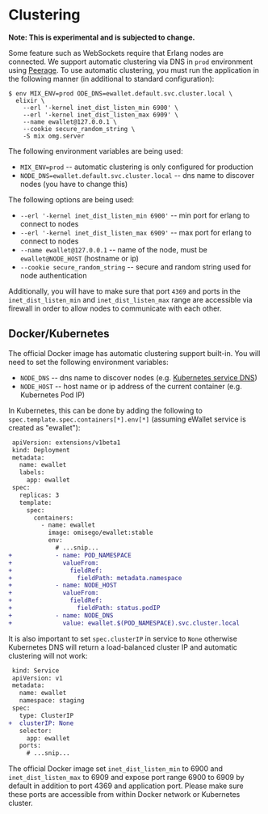 # Clustering

**Note: This is experimental and is subjected to change.**

Some feature such as WebSockets require that Erlang nodes are connected. We support automatic clustering via DNS in `prod` environment using [Peerage](https://github.com/mrluc/peerage). To use automatic clustering, you must run the application in the following manner (in additional to standard configuration):

```
$ env MIX_ENV=prod ODE_DNS=ewallet.default.svc.cluster.local \
  elixir \
    --erl '-kernel inet_dist_listen_min 6900' \
    --erl '-kernel inet_dist_listen_max 6909' \
    --name ewallet@127.0.0.1 \
    --cookie secure_random_string \
    -S mix omg.server
```

The following environment variables are being used:

-   `MIX_ENV=prod` -- automatic clustering is only configured for production
-   `NODE_DNS=ewallet.default.svc.cluster.local` -- dns name to discover nodes (you have to change this)

The following options are being used:

-   `--erl '-kernel inet_dist_listen_min 6900'` -- min port for erlang to connect to nodes
-   `--erl '-kernel inet_dist_listen_max 6909'` -- max port for erlang to connect to nodes
-   `--name ewallet@127.0.0.1` -- name of the node, must be `ewallet@NODE_HOST` (hostname or ip)
-   `--cookie secure_random_string` -- secure and random string used for node authentication

Additionally, you will have to make sure that port `4369` and ports in the `inet_dist_listen_min` and `inet_dist_listen_max` range are accessible via firewall in order to allow nodes to communicate with each other.

## Docker/Kubernetes

The official Docker image has automatic clustering support built-in. You will need to set the following environment variables:

-   `NODE_DNS` -- dns name to discover nodes (e.g. [Kubernetes service DNS](https://kubernetes.io/docs/concepts/services-networking/dns-pod-service/))
-   `NODE_HOST` -- host name or ip address of the current container (e.g. Kubernetes Pod IP)

In Kubernetes, this can be done by adding the following to `spec.template.spec.containers[*].env[*]` (assuming eWallet service is created as "ewallet"):

```diff
 apiVersion: extensions/v1beta1
 kind: Deployment
 metadata:
   name: ewallet
   labels:
     app: ewallet
 spec:
   replicas: 3
   template:
     spec:
       containers:
         - name: ewallet
           image: omisego/ewallet:stable
           env:
             # ...snip...
+            - name: POD_NAMESPACE
+              valueFrom:
+                fieldRef:
+                  fieldPath: metadata.namespace
+            - name: NODE_HOST
+              valueFrom:
+                fieldRef:
+                  fieldPath: status.podIP
+            - name: NODE_DNS
+              value: ewallet.$(POD_NAMESPACE).svc.cluster.local
```

It is also important to set `spec.clusterIP` in service to `None` otherwise Kubernetes DNS will return a load-balanced cluster IP and automatic clustering will not work:

```diff
 kind: Service
 apiVersion: v1
 metadata:
   name: ewallet
   namespace: staging
 spec:
   type: ClusterIP
+  clusterIP: None
   selector:
     app: ewallet
   ports:
     # ...snip...
```

The official Docker image set `inet_dist_listen_min` to 6900 and `inet_dist_listen_max` to 6909 and expose port range 6900 to 6909 by default in addition to port 4369 and application port. Please make sure these ports are accessible from within Docker network or Kubernetes cluster.
